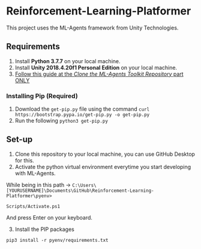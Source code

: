 # Reinforcement-Learning-Platformer

This project uses the ML-Agents framework from Unity Technologies.

## Requirements

1. Install **Python 3.7.7** on your local machine.
2. Install **Unity 2018.4.20f1 Personal Edition** on your local machine.
3. [Follow this guide at the *Clone the ML-Agents Toolkit Repository* part ONLY](https://github.com/Unity-Technologies/ml-agents/blob/0.15.0/docs/Installation.md)

### Installing Pip (Required)

1. Download the `get-pip.py` file using the command `curl https://bootstrap.pypa.io/get-pip.py -o get-pip.py`
2. Run the following `python3 get-pip.py`

## Set-up

1. Clone this repository to your local machine, you can use GitHub Desktop for this.
2. Activate the python virtual environment everytime you start developing with ML-Agents.

While being in this path -> `C:\Users\[YOURUSERNAME]\Documents\GitHub\Reinforcement-Learning-Platformer\pyenv>`

`Scripts/Activate.ps1`

And press Enter on your keyboard.

3. Install the PIP packages

`pip3 install -r pyenv/requirements.txt`
